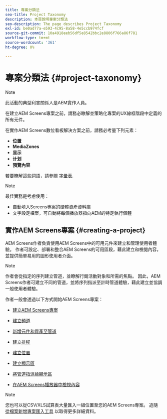 ```yaml
---
title: 專案分類法
seo-title: Project Taxonomy
description: 本頁說明專案分類法
seo-description: The page describes Project Taxonomy
exl-id: be0ad77a-e593-4c95-8a58-4e5ccb974fcf
source-git-commit: 10a4918eeb56df5e8542bbc2e8806f766a86f781
workflow-type: tm+mt
source-wordcount: '361'
ht-degree: 0%

---
```


# 專案分類法 {#project-taxonomy}

>[!NOTE]
>
>此活動的典型利害關係人是AEM實作人員。

在建立AEM Screens專案之前，請務必瞭解並策略化專案的UX線框階段中定義的所有元件。

在實作AEM Screens數位看板解決方案之前，請務必考量下列元素：

* **位置**
* **MediaZones**
* **显示**
* **计划**
* **預覽內容**

若要瞭解這些詞語，請參閱 [字彙表](https://experienceleague.adobe.com/docs/experience-manager-screens/user-guide/overview/screens-glossary.html?lang=en).

>[!NOTE]
>
>最佳實務是考慮使用：
>
>* 自動填入Screens專案的硬體資產資料庫
>* 文字設定檔案，可自動將每個播放器指向AEM的特定執行個體


## 實作AEM Screens專案 {#creating-a-project}

AEM Screens作者負責使用AEM Screens中的可用元件來建立和管理使用者體驗。 作者可設定、部署和整合AEM Screens的可用區段，藉此建立和檢閱內容，並提供簡單易用的圖形使用者介面。

>[!NOTE]
>
>作者會從指定的序列建立管道，並瞭解行銷活動對象和所需的焦點。 因此，AEM Screens作者可建立不同的管道，並將序列指派至計時管道體驗，藉此建立並協調一般使用者體驗。

作者一般會透過以下方式開始AEM Screens專案：

* [建立AEM Screens專案](https://experienceleague.adobe.com/docs/experience-manager-screens/user-guide/authoring/setting-up-projects/creating-a-screens-project.html?lang=en)
* [建立頻道](https://experienceleague.adobe.com/docs/experience-manager-screens/user-guide/authoring/setting-up-projects/managing-channels.html?lang=en)
* [新增元件和資產至管道](https://experienceleague.adobe.com/docs/experience-manager-screens/user-guide/authoring/product-features/adding-components-to-a-channel.html?lang=en)
* [建立排程](https://experienceleague.adobe.com/docs/experience-manager-screens/user-guide/authoring/setting-up-projects/managing-schedules.html?lang=en)
* [建立位置](https://experienceleague.adobe.com/docs/experience-manager-screens/user-guide/authoring/setting-up-projects/managing-locations.html?lang=en)
* [建立顯示區](https://experienceleague.adobe.com/docs/experience-manager-screens/user-guide/authoring/setting-up-projects/managing-displays.html?lang=en)
* [將管道指派給顯示區](https://experienceleague.adobe.com/docs/experience-manager-screens/user-guide/authoring/setting-up-projects/assigning-channels/channel-assignment.html?lang=en)

* [在AEM Screens播放器中檢視內容](https://experienceleague.adobe.com/docs/experience-manager-screens/user-guide/administering/working-with-screens-player.html?lang=en)

>[!NOTE]
>您也可以從CSV/XLS試算表大量匯入一組位置至您的AEM Screens專案。 追隨 [從檔案新增專案匯入工具](https://experienceleague.adobe.com/docs/experience-manager-screens/user-guide/administering/project-importer.html?lang=en) 以取得更多詳細資料。
